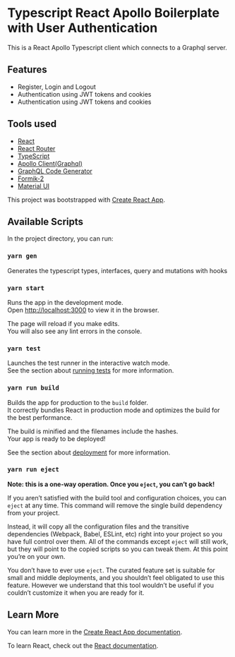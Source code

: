 # Typescript React Apollo Boilerplate with User Authentication

This is a React Apollo Typescript client which connects to a Graphql server.

## Features

- Register, Login and Logout
- Authentication using JWT tokens and cookies
- Authentication using JWT tokens and cookies

## Tools used

- [React](https://reactjs.org/)
- [React Router](https://reacttraining.com/react-router/web/guides/quick-start)
- [TypeScript](https://www.typescriptlang.org/)
- [Apollo Client(Graphql)](https://www.apollographql.com/docs/react/)
- [GraphQL Code Generator](https://graphql-code-generator.com/)
- [Formik-2](https://jaredpalmer.com/formik)
- [Material UI](https://material-ui.com)

This project was bootstrapped with [Create React App](https://github.com/facebook/create-react-app).

## Available Scripts

In the project directory, you can run:

### `yarn gen`

Generates the typescript types, interfaces, query and mutations with hooks<br>

### `yarn start`

Runs the app in the development mode.<br>
Open [http://localhost:3000](http://localhost:3000) to view it in the browser.

The page will reload if you make edits.<br>
You will also see any lint errors in the console.

### `yarn test`

Launches the test runner in the interactive watch mode.<br>
See the section about [running tests](https://facebook.github.io/create-react-app/docs/running-tests) for more information.

### `yarn run build`

Builds the app for production to the `build` folder.<br>
It correctly bundles React in production mode and optimizes the build for the best performance.

The build is minified and the filenames include the hashes.<br>
Your app is ready to be deployed!

See the section about [deployment](https://facebook.github.io/create-react-app/docs/deployment) for more information.

### `yarn run eject`

**Note: this is a one-way operation. Once you `eject`, you can’t go back!**

If you aren’t satisfied with the build tool and configuration choices, you can `eject` at any time. This command will remove the single build dependency from your project.

Instead, it will copy all the configuration files and the transitive dependencies (Webpack, Babel, ESLint, etc) right into your project so you have full control over them. All of the commands except `eject` will still work, but they will point to the copied scripts so you can tweak them. At this point you’re on your own.

You don’t have to ever use `eject`. The curated feature set is suitable for small and middle deployments, and you shouldn’t feel obligated to use this feature. However we understand that this tool wouldn’t be useful if you couldn’t customize it when you are ready for it.

## Learn More

You can learn more in the [Create React App documentation](https://facebook.github.io/create-react-app/docs/getting-started).

To learn React, check out the [React documentation](https://reactjs.org/).

